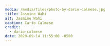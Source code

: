 ```yaml
---
media: /media/files/photo-by-dario-calmese.jpg
title: Jasmine Wahi
alt: Jasmine Wahi
caption: Cario Calmese
credit:
  - dario-calmese
date: 2020-09-14 11:55:00 -0500
---
```

